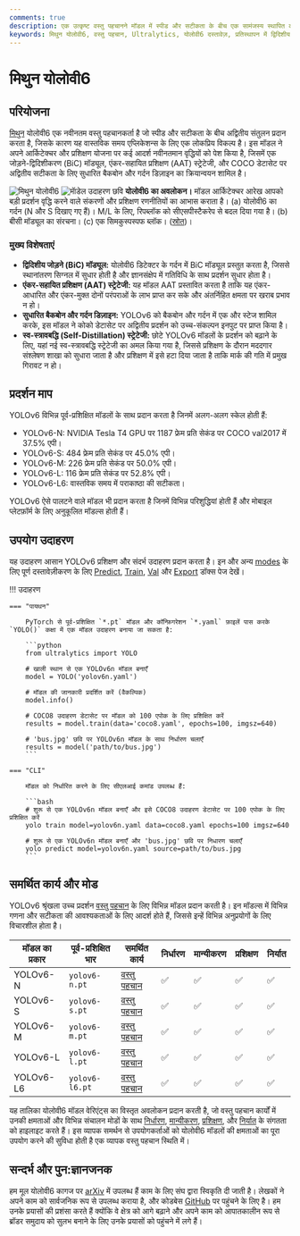 ```yaml
---
comments: true
description: एक उत्कृष्ट वस्तु पहचानने मॉडल में स्पीड और सटीकता के बीच एक सामंजस्य स्थापित करने वाला, रीयल-टाइम एप्लिकेशन्स के लिए लोकप्रिय भारतीय ब्रांड योलोवी6 का अध्ययन करें। उल्ट्रालिटिक्स के लिए मीथुन योलोवी6, फ़ीचर्स, पूर्व-प्रशिक्षित मॉडल्स और पायथन उपयोग पर डाइव करें।
keywords: मिथुन योलोवी6, वस्तु पहचान, Ultralytics, योलोवी6 दस्तावेज़, प्रतिस्थापन में द्विदिशीय जोड़, एंकर-सहायित प्रशिक्षण, पूर्व-प्रशिक्षित मॉडल, वास्तविक समय एप्लिकेशन्स
---
```


# मिथुन योलोवी6

## परियोजना

[मिथुन](https://about.meituan.com/) योलोवी6 एक नवीनतम वस्तु पहचानकर्ता है जो स्पीड और सटीकता के बीच अद्वितीय संतुलन प्रदान करता है, जिसके कारण यह वास्तविक समय एप्लिकेशन्स के लिए एक लोकप्रिय विकल्प है। इस मॉडल ने अपने आर्किटेक्चर और प्रशिक्षण योजना पर कई आदर्श नवीनतमान वृद्धियों को पेश किया है, जिसमें एक जोड़ने-द्विदिशीकरण (BiC) मॉड्यूल, एंकर-सहायित प्रशिक्षण (AAT) स्ट्रेटेजी, और COCO डेटासेट पर अद्वितीय सटीकता के लिए सुधारित बैकबोन और गर्दन डिज़ाइन का क्रियान्वयन शामिल है।

![मिथुन योलोवी6](https://user-images.githubusercontent.com/26833433/240750495-4da954ce-8b3b-41c4-8afd-ddb74361d3c2.png)
![माॅडेल उदाहरण छवि](https://user-images.githubusercontent.com/26833433/240750557-3e9ec4f0-0598-49a8-83ea-f33c91eb6d68.png)
**योलोवी6 का अवलोकन।** मॉडल आर्किटेक्चर आरेख आपको बड़ी प्रदर्शन वृद्धि करने वाले संकरणों और प्रशिक्षण रणनीतियों का आभास कराता है। (a) योलोवी6 का गर्दन (N और S दिखाए गए हैं)। M/L के लिए, रिपब्लॉक को सीएसपीस्टैकरेप से बदल दिया गया है। (b) बीसी मॉड्यूल का संरचना। (c) एक सिमकुस्पस्पफ ब्लॉक। ([स्रोत](https://arxiv.org/pdf/2301.05586.pdf))।

### मुख्य विशेषताएं

- **द्विदिशीय जोड़ने (BiC) मॉड्यूल:** योलोवी6 डिटेक्टर के गर्दन में BiC मॉड्यूल प्रस्तुत करता है, जिससे स्थानांतरण सिग्नल में सुधार होती है और ज्ञानसंक्षेप में गतिविधि के साथ प्रदर्शन सुधार होता है।
- **एंकर-सहायित प्रशिक्षण (AAT) स्ट्रेटेजी:** यह मॉडल AAT प्रस्तावित करता है ताकि यह एंकर-आधारित और एंकर-मुक्त दोनों परंपराओं के लाभ प्राप्त कर सके और अंतर्निहित क्षमता पर खराब प्रभाव न हो।
- **सुधारित बैकबोन और गर्दन डिज़ाइन:** YOLOv6 को बैकबोन और गर्दन में एक और स्टेज शामिल करके, इस मॉडल ने कोको डेटासेट पर अद्वितीय प्रदर्शन को उच्च-संकल्पन इनपुट पर प्राप्त किया है।
- **स्व-स्त्रावबद्धि (Self-Distillation) स्ट्रेटेजी:** छोटे YOLOv6 मॉडलों के प्रदर्शन को बढ़ाने के लिए, यहां नई स्व-स्त्रावबद्धि स्ट्रेटेजी का अमल किया गया है, जिससे प्रशिक्षण के दौरान मददगार संश्लेषण शाखा को सुधारा जाता है और प्रशिक्षण में इसे हटा दिया जाता है ताकि मार्क की गति में प्रमुख गिरावट न हो।

## प्रदर्शन माप

YOLOv6 विभिन्न पूर्व-प्रशिक्षित मॉडलों के साथ प्रदान करता है जिनमें अलग-अलग स्केल होती हैं:

- YOLOv6-N: NVIDIA Tesla T4 GPU पर 1187 फ्रेम प्रति सेकंड पर COCO val2017 में 37.5% एपी।
- YOLOv6-S: 484 फ्रेम प्रति सेकंड पर 45.0% एपी।
- YOLOv6-M: 226 फ्रेम प्रति सेकंड पर 50.0% एपी।
- YOLOv6-L: 116 फ्रेम प्रति सेकंड पर 52.8% एपी।
- YOLOv6-L6: वास्तविक समय में पराकाष्ठा की सटीकता।

YOLOv6 ऐसे पालटने वाले मॉडल भी प्रदान करता है जिनमें विभिन्न परिशुद्धियां होती हैं और मोबाइल प्लेटफ़ॉर्म के लिए अनुकूलित मॉडल्स होती हैं।

## उपयोग उदाहरण

यह उदाहरण आसान YOLOv6 प्रशिक्षण और संदर्भ उदाहरण प्रदान करता है। इन और अन्य [modes](../modes/index.md) के लिए पूर्ण दस्तावेज़ीकरण के लिए [Predict](../modes/predict.md), [Train](../modes/train.md), [Val](../modes/val.md) और [Export](../modes/export.md) डॉक्स पेज देखें।

!!! उदाहरण

    === "पायथन"

        PyTorch से पूर्व-प्रशिक्षित `*.pt` मॉडल और कॉन्फ़िगरेशन `*.yaml` फ़ाइलें पास करके `YOLO()` कक्षा में एक मॉडल उदाहरण बनाया जा सकता है:

        ```python
        from ultralytics import YOLO

        # खाली स्थान से एक YOLOv6n मॉडल बनाएँ
        model = YOLO('yolov6n.yaml')

        # मॉडल की जानकारी प्रदर्शित करें (वैकल्पिक)
        model.info()

        # COCO8 उदाहरण डेटासेट पर मॉडल को 100 एपोक के लिए प्रशिक्षित करें
        results = model.train(data='coco8.yaml', epochs=100, imgsz=640)

        # 'bus.jpg' छवि पर YOLOv6n मॉडल के साथ निर्धारण चलाएँ
        results = model('path/to/bus.jpg')
        ```

    === "CLI"

        मॉडल को निर्धारित करने के लिए सीएलआई कमांड उपलब्ध हैं:

        ```bash
        # शुरू से एक YOLOv6n मॉडल बनाएँ और इसे COCO8 उदाहरण डेटासेट पर 100 एपोक के लिए प्रशिक्षित करें
        yolo train model=yolov6n.yaml data=coco8.yaml epochs=100 imgsz=640

        # शुरू से एक YOLOv6n मॉडल बनाएँ और 'bus.jpg' छवि पर निधारण चलाएँ
        yolo predict model=yolov6n.yaml source=path/to/bus.jpg
        ```

## समर्थित कार्य और मोड

YOLOv6 श्रृंखला उच्च प्रदर्शन [वस्तु पहचान](../tasks/detect.md) के लिए विभिन्न मॉडल प्रदान करती है। इन मॉडल्स में विभिन्न गणना और सटीकता की आवश्यकताओं के लिए आदर्श होते हैं, जिससे इन्हें विभिन्न अनुप्रयोगों के लिए विचारशील होता है।

| मॉडल का प्रकार | पूर्व-प्रशिक्षित भार | समर्थित कार्य                     | निर्धारण | मान्यीकरण | प्रशिक्षण | निर्यात |
|----------------|----------------------|-----------------------------------|----------|-----------|-----------|---------|
| YOLOv6-N       | `yolov6-n.pt`        | [वस्तु पहचान](../tasks/detect.md) | ✅        | ✅         | ✅         | ✅       |
| YOLOv6-S       | `yolov6-s.pt`        | [वस्तु पहचान](../tasks/detect.md) | ✅        | ✅         | ✅         | ✅       |
| YOLOv6-M       | `yolov6-m.pt`        | [वस्तु पहचान](../tasks/detect.md) | ✅        | ✅         | ✅         | ✅       |
| YOLOv6-L       | `yolov6-l.pt`        | [वस्तु पहचान](../tasks/detect.md) | ✅        | ✅         | ✅         | ✅       |
| YOLOv6-L6      | `yolov6-l6.pt`       | [वस्तु पहचान](../tasks/detect.md) | ✅        | ✅         | ✅         | ✅       |

यह तालिका योलोवी6 मॉडल वेरिएंट्स का विस्तृत अवलोकन प्रदान करती है, जो वस्तु पहचान कार्यों में उनकी क्षमताओं और विभिन्न संचालन मोडों के साथ [निर्धारण](../modes/predict.md), [मान्यीकरण](../modes/val.md), [प्रशिक्षण](../modes/train.md), और [निर्यात](../modes/export.md) के संगतता को हाइलाइट करते हैं। इस व्यापक समर्थन से उपयोगकर्ताओं को योलोवी6 मॉडलों की क्षमताओं का पूरा उपयोग करने की सुविधा होती है एक व्यापक वस्तु पहचान स्थिति में।

## सन्दर्भ और पुन:ज्ञानजनक

हम मूल योलोवी6 कागज पर [arXiv](https://arxiv.org/abs/2301.05586) में उपलब्ध हैं काम के लिए संघ द्वारा स्विकृति दी जाती है। लेखकों ने अपने काम को सार्वजनिक रूप से उपलब्ध कराया है, और कोडबेस [GitHub](https://github.com/meituan/YOLOv6) पर पहुंचने के लिए है। हम उनके प्रयासों की प्रशंसा करते हैं क्योंकि वे क्षेत्र को आगे बढ़ाने और अपने काम को आपातकालीन रूप से ब्रॉडर समुदाय को सुलभ बनाने के लिए उनके प्रयासों को पहुंचने में लगे हैं।
